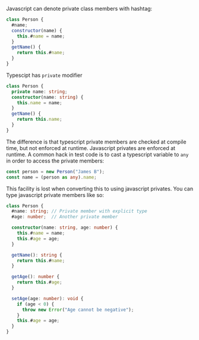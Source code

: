 Javascript can denote private class members with hashtag:
```js
class Person {
  #name;
  constructor(name) {
    this.#name = name;
  }
  getName() {
    return this.#name;
  }
}
```

Typescipt has `private` modifier
```ts
class Person {
  private name: string;
  constructor(name: string) {
    this.name = name;
  }
  getName() {
    return this.name;
  }
}
```

The difference is that typescript private members are checked at compile time, but not enforced at runtime. Javascript privates are enforced at runtime. A common hack in test code is to cast a typescript variable to `any` in order to access the private members:

```ts
const person = new Person("James B");
const name = (person as any).name;
```
This facility is lost when converting this to using javascript privates.
You can type javascript private members like so:
```ts
class Person {
  #name: string; // Private member with explicit type
  #age: number;  // Another private member

  constructor(name: string, age: number) {
    this.#name = name;
    this.#age = age;
  }

  getName(): string {
    return this.#name;
  }

  getAge(): number {
    return this.#age;
  }

  setAge(age: number): void {
    if (age < 0) {
      throw new Error("Age cannot be negative");
    }
    this.#age = age;
  }
}
```